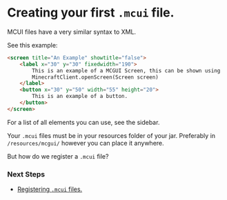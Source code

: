 # Creating your first `.mcui` file.

MCUI files have a very similar syntax to XML.

See this example:

```html
<screen title="An Example" showtitle="false">
    <label x="30" y="30" fixedwidth="190">
        This is an example of a MCGUI Screen, this can be shown using
        MinecraftClient.openScreen(Screen screen)
    </label>
    <button x="30" y="50" width="55" height="20"> 
        This is an example of a button. 
    </button>
</screen>
```

For a list of all elements you can use, see the sidebar.

Your `.mcui` files must be in your resources folder of your jar.
Preferably in `/resources/mcgui/` however you can place it anywhere.

But how do we register a `.mcui` file?

### Next Steps

- [Registering `.mcui` files.](/gs/registerfile.md)

